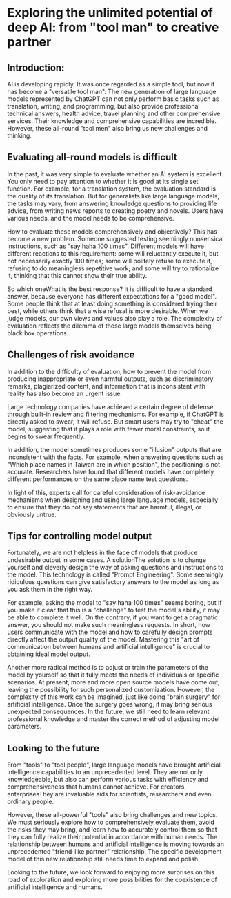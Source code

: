 # Exploring the unlimited potential of deep AI: from "tool man" to creative partner
## Introduction:
AI is developing rapidly. It was once regarded as a simple tool, but now it has become a "versatile tool man". The new generation of large language models represented by ChatGPT can not only perform basic tasks such as translation, writing, and programming, but also provide professional technical answers, health advice, travel planning and other comprehensive services. Their knowledge and comprehensive capabilities are incredible. However, these all-round "tool men" also bring us new challenges and thinking.

## Evaluating all-round models is difficult
In the past, it was very simple to evaluate whether an AI system is excellent. You only need to pay attention to whether it is good at its single set function. For example, for a translation system, the evaluation standard is the quality of its translation. But for generalists like large language models, the tasks may vary, from answering knowledge questions to providing life advice, from writing news reports to creating poetry and novels. Users have various needs, and the model needs to be comprehensive.

How to evaluate these models comprehensively and objectively? This has become a new problem. Someone suggested testing seemingly nonsensical instructions, such as "say haha ​​100 times". Different models will have different reactions to this requirement: some will reluctantly execute it, but not necessarily exactly 100 times; some will politely refuse to execute it, refusing to do meaningless repetitive work; and some will try to rationalize it, thinking that this cannot show their true ability.

So which oneWhat is the best response? It is difficult to have a standard answer, because everyone has different expectations for a "good model". Some people think that at least doing something is considered trying their best, while others think that a wise refusal is more desirable. When we judge models, our own views and values ​​also play a role. The complexity of evaluation reflects the dilemma of these large models themselves being black box operations.

## Challenges of risk avoidance
In addition to the difficulty of evaluation, how to prevent the model from producing inappropriate or even harmful outputs, such as discriminatory remarks, plagiarized content, and information that is inconsistent with reality has also become an urgent issue.

Large technology companies have achieved a certain degree of defense through built-in review and filtering mechanisms. For example, if ChatGPT is directly asked to swear, it will refuse. But smart users may try to "cheat" the model, suggesting that it plays a role with fewer moral constraints, so it begins to swear frequently.

In addition, the model sometimes produces some "illusion" outputs that are inconsistent with the facts. For example, when answering questions such as "Which place names in Taiwan are in which position", the positioning is not accurate. Researchers have found that different models have completely different performances on the same place name test questions.

In light of this, experts call for careful consideration of risk-avoidance mechanisms when designing and using large language models, especially to ensure that they do not say statements that are harmful, illegal, or obviously untrue.

## Tips for controlling model output
Fortunately, we are not helpless in the face of models that produce undesirable output in some cases. A solutionThe solution is to change yourself and cleverly design the way of asking questions and instructions to the model. This technology is called "Prompt Engineering". Some seemingly ridiculous questions can give satisfactory answers to the model as long as you ask them in the right way.

For example, asking the model to "say haha ​​100 times" seems boring, but if you make it clear that this is a "challenge" to test the model's ability, it may be able to complete it well. On the contrary, if you want to get a pragmatic answer, you should not make such meaningless requests. In short, how users communicate with the model and how to carefully design prompts directly affect the output quality of the model. Mastering this "art of communication between humans and artificial intelligence" is crucial to obtaining ideal model output.

Another more radical method is to adjust or train the parameters of the model by yourself so that it fully meets the needs of individuals or specific scenarios. At present, more and more open source models have come out, leaving the possibility for such personalized customization. However, the complexity of this work can be imagined, just like doing "brain surgery" for artificial intelligence. Once the surgery goes wrong, it may bring serious unexpected consequences. In the future, we still need to learn relevant professional knowledge and master the correct method of adjusting model parameters.

## Looking to the future
From "tools" to "tool people", large language models have brought artificial intelligence capabilities to an unprecedented level. They are not only knowledgeable, but also can perform various tasks with efficiency and comprehensiveness that humans cannot achieve. For creators, enterprisesThey are invaluable aids for scientists, researchers and even ordinary people.

However, these all-powerful "tools" also bring challenges and new topics. We must seriously explore how to comprehensively evaluate them, avoid the risks they may bring, and learn how to accurately control them so that they can fully realize their potential in accordance with human needs. The relationship between humans and artificial intelligence is moving towards an unprecedented "friend-like partner" relationship. The specific development model of this new relationship still needs time to expand and polish.

Looking to the future, we look forward to enjoying more surprises on this road of exploration and exploring more possibilities for the coexistence of artificial intelligence and humans.